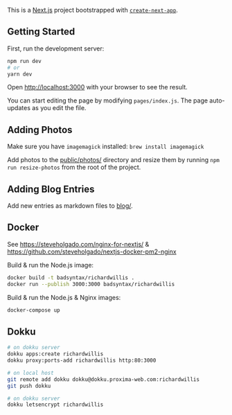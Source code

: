 This is a [Next.js](https://nextjs.org/) project bootstrapped with [`create-next-app`](https://github.com/vercel/next.js/tree/canary/packages/create-next-app).

## Getting Started

First, run the development server:

```bash
npm run dev
# or
yarn dev
```

Open [http://localhost:3000](http://localhost:3000) with your browser to see the result.

You can start editing the page by modifying `pages/index.js`. The page auto-updates as you edit the file.

## Adding Photos

Make sure you have `imagemagick` installed: `brew install imagemagick`

Add photos to the [public/photos/](./public/photos) directory and resize them by running `npm run resize-photos` from the root of the project.

## Adding Blog Entries

Add new entries as markdown files to [blog/](./blog).

## Docker

See https://steveholgado.com/nginx-for-nextjs/ & https://github.com/steveholgado/nextjs-docker-pm2-nginx

Build & run the Node.js image:

```bash
docker build -t badsyntax/richardwillis .
docker run --publish 3000:3000 badsyntax/richardwillis
```

Build & run the Node.js & Nginx images:

```bash
docker-compose up
```

## Dokku

```bash
# on dokku server
dokku apps:create richardwillis
dokku proxy:ports-add richardwillis http:80:3000

# on local host
git remote add dokku dokku@dokku.proxima-web.com:richardwillis
git push dokku

# on dokku server
dokku letsencrypt richardwillis
```

